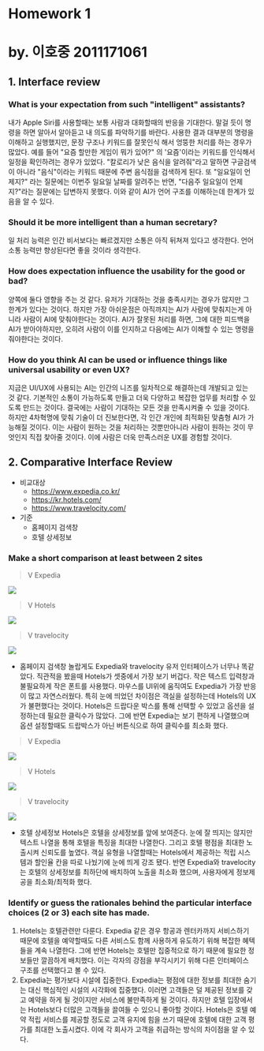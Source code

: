 # Homework 1
# by. 이호중 2011171061

## 1. Interface review
### What is your expectation from such "intelligent" assistants?

내가 Apple Siri를 사용할때는 보통 사람과 대화할때의 반응을 기대한다. 말걸 듯이 명령을 하면 알아서 알아듣고 내 의도를 파악하기를 바란다. 사용한 결과 대부분의 명령을 이해하고 실행했지만, 문장 구조나 키워드를 잘못인식 해서 엉뚱한 처리를 하는 경우가 많았다. 예를 들어 "요즘 할만한 게임이 뭐가 있어?" 의 '요즘'이라는 키워드를 인식해서 일정을 확인하려는 경우가 있었다. "칼로리가 낮은 음식을 알려줘"라고 말하면 구글검색이 아니라 "음식"이라는 키워드 때문에 주변 음식점을 검색하게 된다.  또 "일요일이 언제지?" 라는 질문에는 이번주 일요일 날짜를 알려주는 반면, "다음주 일요일이 언제지?"라는 질문에는 답변하지 못했다. 이와 같이 AI가 언어 구조를 이해하는데 한계가 있음을 알 수 있다.

### Should it be more intelligent than a human secretary?

일 처리 능력은 인간 비서보다는 빠르겠지만 소통은 아직 뒤쳐져 있다고 생각한다. 언어 소통 능력만 향상된다면 좋을 것이라 생각한다.

### How does expectation influence the usability for the good or bad?

양쪽에 둘다 영향을 주는 것 같다. 유저가 기대하는 것을 충족시키는 경우가 많지만 그 한계가 있다는 것이다. 하지만 가장 아쉬운점은 아직까지는 AI가 사람에 맞춰지는게 아니라 사람이 AI에 맞춰야한다는 것이다. AI가 잘못된 처리를 하면, 그에 대한 피드백을 AI가 받아야하지만, 오히려 사람이 이를 인지하고 다음에는 AI가 이해할 수 있는 명령을 줘야한다는 것이다.

### How do you think AI can be used or influence things like universal usability or even UX?

지금은 UI/UX에 사용되는 AI는 인간의 니즈를 일차적으로 해결하는데 개발되고 있는 것 같다. 기본적인 소통이 가능하도록 만들고 더욱 다양하고 복잡한 업무를 처리할 수 있도록 만드는 것이다. 결국에는 사람이 기대하는 모든 것을 만족시켜줄 수 있을 것이다. 하지만 4차혁명에 맞춰 기술이 더 진보한다면, 각 인간 개인에 최적화된 맞춤형 AI가 가능해질 것이다. 이는 사람이 원하는 것을 처리하는 것뿐만아니라 사람이 원하는 것이 무엇인지 직접 찾아줄 것이다. 이에 사람은 더욱 만족스러운 UX를 경험할 것이다.

## 2. Comparative Interface Review

- 비교대상
	- https://www.expedia.co.kr/
	- https://kr.hotels.com/
	- https://www.travelocity.com/
- 기준
	- 홈페이지 검색창
	- 호텔 상세정보

### Make a short comparison at least between 2 sites

> V Expedia

![](https://i.imgur.com/FU80u2j.jpg)
  
     
> V Hotels

![](https://i.imgur.com/m672RZB.jpg)

> V travelocity

![](https://i.imgur.com/LEzX9np.jpg)

- 홈페이지 검색창
놀랍게도 Expedia와 travelocity 유저 인터페이스가 너무나 똑같았다. 직관적을 봤을때 Hotels가 셋중에서 가장 보기 버겁다. 작은 텍스트 입력창과 불필요하게 작은 폰트를 사용했다. 마우스를 UI위에 움직여도 Expedia가 가장 반응이 많고 자연스러웠다. 특히 눈에 띄었던 차이점은 객실을 설정하는데 Hotels의 UX가 불편했다는 것이다. Hotels은 드랍다운 박스를 통해 선택할 수 있었고 옵션을 설정하는데 필요한 클릭수가 많았다. 그에 반면 Expedia는 보기 편하게 나열했으며 옵션 설정할때도 드랍박스가 아닌 버튼식으로 하여 클릭수를 최소화 했다.

> V Expedia

![](https://i.imgur.com/AYhjQdb.jpg)
  
     
> V Hotels

![](https://i.imgur.com/dXUMhj6.jpg)

> V travelocity

![](https://i.imgur.com/AKjP6S0.jpg)

- 호텔 상세정보
Hotels은 호텔을 상세정보를 앞에 보여준다. 눈에 잘 띄지는 않지만 텍스트 나열을 통해 호텔을 특징을 최대한 나열한다. 그리고 호텔 평점을 최대한 노출시켜 신뢰도를 높였다. 객실 유형을 나열할때는 Hotels에서 제공하는 적립 시스템과 할인율 칸을 따로 나눴기에 눈에 띄게 강조 됐다. 반면 Expedia와 travelocity는 호텔의 상세정보를 최하단에 배치하여 노출을 최소화 했으며, 사용자에게 정보제공을 최소화/최적화 했다.

### Identify or guess the rationales behind the particular interface choices (2 or 3) each site has made.

1. Hotels는 호텔관련만 다룬다.
Expedia 같은 경우 항공과 렌터카까지 서비스하기 때문에 호텔을 예약할때도 다른 서비스도 함께 사용하게 유도하기 위해 복잡한 혜텍들을 계속 나열한다. 그에 반면 Hotels는 호텔만 집중적으로 하기 때문에 필요한 정보들만 깔끔하게 배치했다. 이는 각자의 강점을 부각시키기 위해 다른 인터페이스 구조를 선택했다고 볼 수 있다.
2. Expedia는 평가보다 시설에 집중한다.
Expedia는 평점에 대한 정보를 최대한 숨기는 대신 핵심적인 시설의 시각화에 집중했다. 이러면 고객들은 덜 제공된 정보를 갖고 예약을 하게 될 것이지만 서비스에 불만족하게 될 것이다. 하지만 호텔 입장에서는 Hotels보다 더많은 고객들을 끌여들 수 있으니 좋아할 것이다. Hotels은 호텔 예약 적립 서비스를 제공할 정도로 고객 유지에 힘을 쓰기 때문에 호텔에 대한 고객 평가를 최대한 노출시켰다. 이에 각 회사가 고객을 취급하는 방식의 차이점을 알 수 있다.

